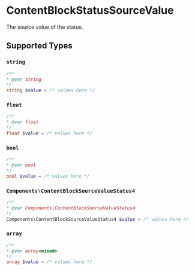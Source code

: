 # ContentBlockStatusSourceValue

The source value of the status.


## Supported Types

### `string`

```php
/**
* @var string
*/
string $value = /* values here */
```

### `float`

```php
/**
* @var float
*/
float $value = /* values here */
```

### `bool`

```php
/**
* @var bool
*/
bool $value = /* values here */
```

### `Components\ContentBlockSourceValueStatus4`

```php
/**
* @var Components\ContentBlockSourceValueStatus4
*/
Components\ContentBlockSourceValueStatus4 $value = /* values here */
```

### `array`

```php
/**
* @var array<mixed>
*/
array $value = /* values here */
```


